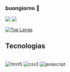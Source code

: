 ### buongiorno 👋
[![](https://img.shields.io/badge/TikTok-000000?style=for-the-badge&logo=tiktok&logoColor=white)](https://www.tiktok.com/@andrek.ece) [![](https://img.shields.io/badge/YouTube-FF0000?style=for-the-badge&logo=youtube&logoColor=whitehttps://www.youtube.com/channel/UCDnwbDDk3isfN6OzYHNpeCA)](https://www.youtube.com/channel/UCDnwbDDk3isfN6OzYHNpeCA)





[![Top Langs](https://github-readme-stats.vercel.app/api/top-langs/?username=andrekdev&layout=compact)](https://github.com/andrekdev/github-readme-stats)

## Tecnologias

<div style="display: inline_block"> <br>
<img align="center" alt="html5" src="https://img.shields.io/badge/HTML5-E34F26?style=for-the-badge&logo=html5&logoColor=white" />

<img align="center" alt="css3" src="https://img.shields.io/badge/CSS3-1572B6?style=for-the-badge&logo=css3&logoColor=white" />

<img align="center" alt="javascript" src="https://img.shields.io/badge/JavaScript-F7DF1E?style=for-the-badge&logo=javascript&logoColor=black" />


</div>

